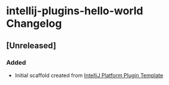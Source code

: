 <!-- Keep a Changelog guide -> https://keepachangelog.com -->

# intellij-plugins-hello-world Changelog

## [Unreleased]
### Added
- Initial scaffold created from [IntelliJ Platform Plugin Template](https://github.com/JetBrains/intellij-platform-plugin-template)
